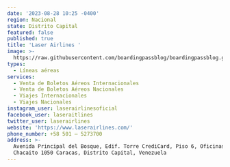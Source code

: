 ```yaml
---
date: '2023-08-28 10:25 -0400'
region: Nacional
state: Distrito Capital
featured: false
published: true
title: 'Laser Airlines '
image: >-
  https://raw.githubusercontent.com/boardingpassblog/boardingpassblog.github.io/main/assets/images/Laser-Airlines-Logo.jpg
types:
  - Líneas aéreas
services:
  - Venta de Boletos Aéreos Internacionales
  - Venta de Boletos Aéreos Nacionales
  - Viajes Internacionales
  - Viajes Nacionales
instagram_user: laserairlinesoficial
facebook_user: laseraitlines
twitter_user: laserairlines
website: 'https://www.laserairlines.com/'
phone_number: +58 501 – 5273700
address: >-
  Avenida Principal del Bosque, Edif. Torre CrediCard, Piso 6, Oficinas 67 y 68.
  Chacaito 1050 Caracas, Distrito Capital, Venezuela
---
```

